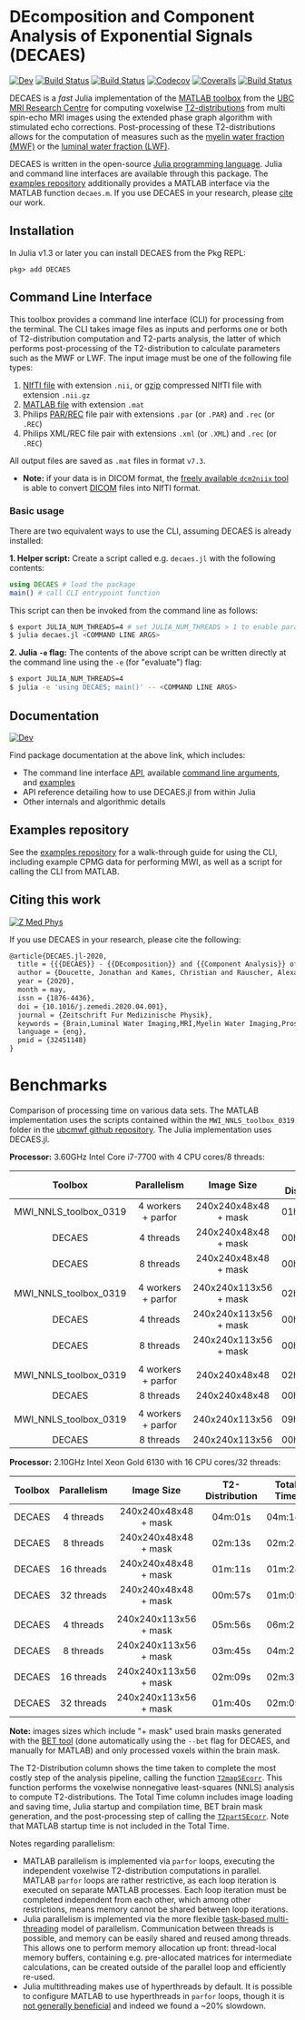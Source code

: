 # DEcomposition and Component Analysis of Exponential Signals (DECAES)

<!-- [![Stable](https://img.shields.io/badge/docs-stable-blue.svg)](https://jondeuce.github.io/DECAES.jl/stable) -->
[![Dev](https://img.shields.io/badge/docs-dev-blue.svg)](https://jondeuce.github.io/DECAES.jl/dev)
[![Build Status](https://travis-ci.com/jondeuce/DECAES.jl.svg?branch=master)](https://travis-ci.com/jondeuce/DECAES.jl)
[![Build Status](https://ci.appveyor.com/api/projects/status/github/jondeuce/DECAES.jl?svg=true)](https://ci.appveyor.com/project/jondeuce/DECAES-jl)
[![Codecov](https://codecov.io/gh/jondeuce/DECAES.jl/branch/master/graph/badge.svg)](https://codecov.io/gh/jondeuce/DECAES.jl)
[![Coveralls](https://coveralls.io/repos/github/jondeuce/DECAES.jl/badge.svg?branch=master)](https://coveralls.io/github/jondeuce/DECAES.jl?branch=master)
[![Build Status](https://api.cirrus-ci.com/github/jondeuce/DECAES.jl.svg)](https://cirrus-ci.com/github/jondeuce/DECAES.jl)

DECAES is a *fast* Julia implementation of the [MATLAB toolbox](https://mriresearch.med.ubc.ca/news-projects/myelin-water-fraction/) from the [UBC MRI Research Centre](https://mriresearch.med.ubc.ca/) for computing voxelwise [T2-distributions](https://doi.org/10.1016/0022-2364(89)90011-5) from multi spin-echo MRI images using the extended phase graph algorithm with stimulated echo corrections.
Post-processing of these T2-distributions allows for the computation of measures such as the [myelin water fraction (MWF)](https://doi.org/10.1002/mrm.1910310614) or the [luminal water fraction (LWF)](https://doi.org/10.1148/radiol.2017161687).

DECAES is written in the open-source [Julia programming language](https://julialang.org/).
Julia and command line interfaces are available through this package.
The [examples repository](https://github.com/jondeuce/mwiexamples) additionally provides a MATLAB interface via the MATLAB function `decaes.m`.
If you use DECAES in your research, please [cite](CITATION.bib) our work.

## Installation

In Julia v1.3 or later you can install DECAES from the Pkg REPL:
```
pkg> add DECAES
```

## Command Line Interface

This toolbox provides a command line interface (CLI) for processing from the terminal.
The CLI takes image files as inputs and performs one or both of T2-distribution computation and T2-parts analysis, the latter of which performs post-processing of the T2-distribution to calculate parameters such as the MWF or LWF.
The input image must be one of the following file types:

1. [NIfTI file](https://nifti.nimh.nih.gov/) with extension `.nii`, or [gzip](https://www.gzip.org/) compressed NIfTI file with extension `.nii.gz`
2. [MATLAB file](https://www.mathworks.com/help/matlab/import_export/mat-file-versions.html) with extension `.mat`
3. Philips [PAR/REC](https://www.nitrc.org/plugins/mwiki/index.php/dcm2nii:MainPage#Philips_PAR.2FREC_Images) file pair with extensions `.par` (or `.PAR`) and `.rec` (or `.REC`)
4. Philips XML/REC file pair with extensions `.xml` (or `.XML`) and `.rec` (or `.REC`)

All output files are saved as `.mat` files in format `v7.3`.

* **Note:** if your data is in DICOM format, the [freely available `dcm2niix` tool](https://www.nitrc.org/plugins/mwiki/index.php/dcm2nii:MainPage) is able to convert [DICOM](https://www.nitrc.org/plugins/mwiki/index.php/dcm2nii:MainPage#General_Usage) files into NIfTI format.

### Basic usage

There are two equivalent ways to use the CLI, assuming DECAES is already installed:

**1. Helper script:** Create a script called e.g. `decaes.jl` with the following contents:

```julia
using DECAES # load the package
main() # call CLI entrypoint function
```

This script can then be invoked from the command line as follows:

```bash
$ export JULIA_NUM_THREADS=4 # set JULIA_NUM_THREADS > 1 to enable parallel processing
$ julia decaes.jl <COMMAND LINE ARGS>
```

**2. Julia `-e` flag:** The contents of the above script can be written directly at the command line using the `-e` (for "evaluate") flag:

```bash
$ export JULIA_NUM_THREADS=4
$ julia -e 'using DECAES; main()' -- <COMMAND LINE ARGS>
```

## Documentation

[![Dev](https://img.shields.io/badge/docs-dev-blue.svg)](https://jondeuce.github.io/DECAES.jl/dev)

Find package documentation at the above link, which includes:
* The command line interface [API](https://jondeuce.github.io/DECAES.jl/dev/cli), available [command line arguments](https://jondeuce.github.io/DECAES.jl/dev/cli/#Arguments-1), and [examples](https://jondeuce.github.io/DECAES.jl/dev/cli/#Examples-1)
* API reference detailing how to use DECAES.jl from within Julia
* Other internals and algorithmic details

## Examples repository

See the [examples repository](https://github.com/jondeuce/mwiexamples) for a walk-through guide for using the CLI, including example CPMG data for performing MWI, as well as a script for calling the CLI from MATLAB.

## Citing this work

[![Z Med Phys](https://cdn.ncbi.nlm.nih.gov/corehtml/query/egifs/https:--linkinghub.elsevier.com-ihub-images-PubMedLink.gif)](https://doi.org/10.1016/j.zemedi.2020.04.001)

If you use DECAES in your research, please cite the following:

```tex
@article{DECAES.jl-2020,
  title = {{{DECAES}} - {{DEcomposition}} and {{Component Analysis}} of {{Exponential Signals}}},
  author = {Doucette, Jonathan and Kames, Christian and Rauscher, Alexander},
  year = {2020},
  month = may,
  issn = {1876-4436},
  doi = {10.1016/j.zemedi.2020.04.001},
  journal = {Zeitschrift Fur Medizinische Physik},
  keywords = {Brain,Luminal Water Imaging,MRI,Myelin Water Imaging,Prostate},
  language = {eng},
  pmid = {32451148}
}
```

# Benchmarks

Comparison of processing time on various data sets.
The MATLAB implementation uses the scripts contained within the `MWI_NNLS_toolbox_0319` folder in the [ubcmwf github repository](https://github.com/ubcmri/ubcmwf).
The Julia implementation uses DECAES.jl.

**Processor:** 3.60GHz Intel Core i7-7700 with 4 CPU cores/8 threads:

<center>

| Toolbox                | Parallelism        | Image Size             | T2-Distribution | Speedup   | Total Time   | Speedup   |
| :---:                  | :---:              | :---:                  | :---:           | :---:     | :---:        | :---:     |
| MWI_NNLS_toolbox_0319  | 4 workers + parfor | 240x240x48x48 + mask   | 01h:29m:35s     | -         | 01h:30m:37s  | -         |
| DECAES                 | 4 threads          | 240x240x48x48 + mask   | 00h:01m:35s     | **57X**   | 00h:02m:34s  | **35X**   |
| DECAES                 | 8 threads          | 240x240x48x48 + mask   | 00h:01m:24s     | **64X**   | 00h:02m:14s  | **41X**   |
|                        |                    |                        |                 |           |              |           |
| MWI_NNLS_toolbox_0319  | 4 workers + parfor | 240x240x113x56 + mask  | 02h:25m:19s     | -         | 02h:27m:52s  | -         |
| DECAES                 | 4 threads          | 240x240x113x56 + mask  | 00h:02m:34s     | **57X**   | 00h:04m:00s  | **37X**   |
| DECAES                 | 8 threads          | 240x240x113x56 + mask  | 00h:02m:20s     | **62X**   | 00h:03m:38s  | **41X**   |
|                        |                    |                        |                 |           |              |           |
| MWI_NNLS_toolbox_0319  | 4 workers + parfor | 240x240x48x48          | 02h:53m:13s     | -         | 02h:54m:24s  | -         |
| DECAES                 | 8 threads          | 240x240x48x48          | 00h:03m:35s     | **48X**   | 00h:04m:11s  | **42X**   |
|                        |                    |                        |                 |           |              |           |
| MWI_NNLS_toolbox_0319  | 4 workers + parfor | 240x240x113x56         | 09h:35m:17s     | -         | 09h:39m:33s  | -         |
| DECAES                 | 8 threads          | 240x240x113x56         | 00h:11m:49s     | **49X**   | 00h:12m:36s  | **46X**   |

</center>

<!--
Benchmarks for small datasets from the [examples repository](https://github.com/jondeuce/mwiexamples)
| Toolbox                | Parallelism        | Image Size             | T2-Distribution | Speedup   | Total Time   | Speedup   |
| :---:                  | :---:              | :---:                  | :---:           | :---:     | :---:        | :---:     |
| MWI_NNLS_toolbox_0319  | 4 workers + parfor | 175x140x1x56           | 00h:03m:03s     |    -      | 00h:03m:04s  |    -      |
| DECAES                 | 1 thread           | 175x140x1x56           | 00h:00m:13s     | **14X**   | 00h:00m:30s  | **6.1X**  |
| DECAES                 | 4 threads          | 175x140x1x56           | 00h:00m:07s     | **26X**   | 00h:00m:26s  | **7.1X**  |
| DECAES                 | 8 threads          | 175x140x1x56           | 00h:00m:05s     | **37X**   | 00h:00m:23s  | **8.0X**  |
|                        |                    |                        |                 |           |              |           |
| MWI_NNLS_toolbox_0319  | 4 workers + parfor | 175x140x8x56           | 00h:19m:56s     | -         | 00h:20m:02s  | -         |
| DECAES                 | 1 thread           | 175x140x8x56           | 00h:01m:28s     | **14X**   | 00h:01m:46s  | **11X**   |
| DECAES                 | 4 threads          | 175x140x8x56           | 00h:00m:26s     | **46X**   | 00h:00m:46s  | **26X**   |
| DECAES                 | 8 threads          | 175x140x8x56           | 00h:00m:23s     | **52X**   | 00h:00m:43s  | **28X**   |
-->

**Processor:** 2.10GHz Intel Xeon Gold 6130 with 16 CPU cores/32 threads:

<center>

| Toolbox                | Parallelism        | Image Size             | T2-Distribution | Total Time  |
| :---:                  | :---:              | :---:                  | :---:           | :---:       |
| DECAES                 | 4 threads          | 240x240x48x48 + mask   | 04m:01s         | 04m:14s     |
| DECAES                 | 8 threads          | 240x240x48x48 + mask   | 02m:13s         | 02m:28s     |
| DECAES                 | 16 threads         | 240x240x48x48 + mask   | 01m:11s         | 01m:24s     |
| DECAES                 | 32 threads         | 240x240x48x48 + mask   | 00m:57s         | 01m:09s     |
|                        |                    |                        |                 |             |
| DECAES                 | 4 threads          | 240x240x113x56 + mask  | 05m:56s         | 06m:25s     |
| DECAES                 | 8 threads          | 240x240x113x56 + mask  | 03m:45s         | 04m:21s     |
| DECAES                 | 16 threads         | 240x240x113x56 + mask  | 02m:09s         | 02m:37s     |
| DECAES                 | 32 threads         | 240x240x113x56 + mask  | 01m:40s         | 02m:09s     |

</center>

**Note:** images sizes which include "+ mask" used brain masks generated with the [BET tool](https://fsl.fmrib.ox.ac.uk/fsl/fslwiki/BET/UserGuide) (done automatically using the `--bet` flag for DECAES, and manually for MATLAB) and only processed voxels within the brain mask.

The T2-Distribution column shows the time taken to complete the most costly step of the analysis pipeline, calling the function [`T2mapSEcorr`](https://jondeuce.github.io/DECAES.jl/dev/ref.html#DECAES.T2mapSEcorr).
This function performs the voxelwise nonnegative least-squares (NNLS) analysis to compute T2-distributions.
The Total Time column includes image loading and saving time, Julia startup and compilation time, BET brain mask generation, and the post-processing step of calling the [`T2partSEcorr`](https://jondeuce.github.io/DECAES.jl/dev/ref.html#DECAES.T2partSEcorr).
Note that MATLAB startup time is not included in the Total Time.

Notes regarding parallelism:
* MATLAB parallelism is implemented via `parfor` loops, executing the independent voxelwise T2-distribution computations in parallel.
MATLAB `parfor` loops are rather restrictive, as each loop iteration is executed on separate MATLAB processes.
Each loop iteration must be completed independent from each other, which among other restrictions, means memory cannot be shared between loop iterations.
* Julia parallelism is implemented via the more flexible [task-based multi-threading](https://julialang.org/blog/2019/07/multithreading) model of parallelism.
Communication between threads is possible, and memory can be easily shared and reused among threads.
This allows one to perform memory allocation up front: thread-local memory buffers, containing e.g. pre-allocated matrices for intermediate calculations, can be created outside of the parallel loop and efficiently re-used.
* Julia multithreading makes use of hyperthreads by default.
It is possible to configure MATLAB to use hyperthreads in `parfor` loops, though it is [not generally beneficial](https://www.mathworks.com/matlabcentral/answers/80129-definitive-answer-for-hyperthreading-and-the-parallel-computing-toolbox-pct) and indeed we found a ~20% slowdown.
